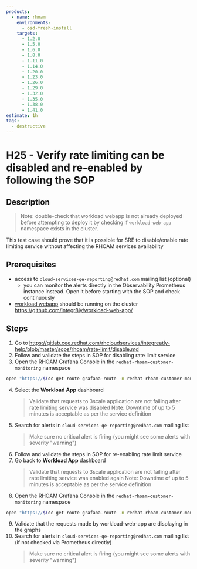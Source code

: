 ```yaml
---
products:
  - name: rhoam
    environments:
      - osd-fresh-install
    targets:
      - 1.2.0
      - 1.5.0
      - 1.6.0
      - 1.8.0
      - 1.11.0
      - 1.14.0
      - 1.20.0
      - 1.23.0
      - 1.26.0
      - 1.29.0
      - 1.32.0
      - 1.35.0
      - 1.38.0
      - 1.41.0
estimate: 1h
tags:
  - destructive
---
```


# H25 - Verify rate limiting can be disabled and re-enabled by following the SOP

## Description

> Note: double-check that workload webapp is not already deployed before attempting to deploy it by checking if `workload-web-app` namespace exists in the cluster.

This test case should prove that it is possible for SRE to disable/enable rate limiting service without affecting the RHOAM services availability

## Prerequisites

- access to `cloud-services-qe-reporting@redhat.com` mailing list (optional)
  - you can monitor the alerts directly in the Observability Prometheus instance instead. Open it before starting with the SOP and check continuously
- [workload webapp](https://github.com/integr8ly/workload-web-app) should be running on the cluster https://github.com/integr8ly/workload-web-app/

## Steps

1. Go to https://gitlab.cee.redhat.com/rhcloudservices/integreatly-help/blob/master/sops/rhoam/rate-limit/disable.md
2. Follow and validate the steps in SOP for disabling rate limit service
3. Open the RHOAM Grafana Console in the `redhat-rhoam-customer-monitoring` namespace

```bash
open "https://$(oc get route grafana-route -n redhat-rhoam-customer-monitoring -o=jsonpath='{.spec.host}')"
```

4. Select the **Workload App** dashboard
   > Validate that requests to 3scale application are not failing after rate limiting service was disabled
   > Note: Downtime of up to 5 minutes is acceptable as per the service definition
5. Search for alerts in `cloud-services-qe-reporting@redhat.com` mailing list
   > Make sure no critical alert is firing (you might see some alerts with severity "warning")
6. Follow and validate the steps in SOP for re-enabling rate limit service
7. Go back to **Workload App** dashboard
   > Validate that requests to 3scale application are not failing after rate limiting service was enabled again
   > Note: Downtime of up to 5 minutes is acceptable as per the service definition
8. Open the RHOAM Grafana Console in the `redhat-rhoam-customer-monitoring` namespace

```bash
open "https://$(oc get route grafana-route -n redhat-rhoam-customer-monitoring -o=jsonpath='{.spec.host}')"
```

9. Validate that the requests made by workload-web-app are displaying in the graphs
10. Search for alerts in `cloud-services-qe-reporting@redhat.com` mailing list (if not checked via Prometheus directly)
    > Make sure no critical alert is firing (you might see some alerts with severity "warning")
